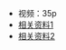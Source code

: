 * 视频：35p
* [相关资料1](https://www.yuque.com/mrlinxi/pxvr4g)
* [相关资料2](https://gitee.com/lixiaogou/cloud2020)
